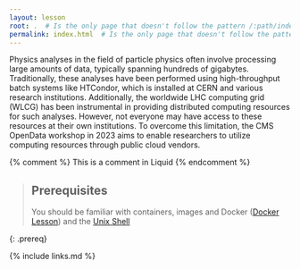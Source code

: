 ```yaml
---
layout: lesson
root: .  # Is the only page that doesn't follow the pattern /:path/index.html
permalink: index.html  # Is the only page that doesn't follow the pattern /:path/index.html
---
```

Physics analyses in the field of particle physics often involve processing large amounts of data, typically spanning hundreds of gigabytes. Traditionally, these analyses have been performed using high-throughput batch systems like HTCondor, which is installed at CERN and various research institutions. Additionally, the worldwide LHC computing grid (WLCG) has been instrumental in providing distributed computing resources for such analyses. However, not everyone may have access to these resources at their own institutions. To overcome this limitation, the CMS OpenData workshop in 2023 aims to enable researchers to utilize computing resources through public cloud vendors.

<!-- this is an html comment -->

{% comment %} This is a comment in Liquid {% endcomment %}

> ## Prerequisites
>
> You should be familiar with containers, images and Docker ([Docker Lesson](https://cms-opendata-workshop.github.io/workshop2022-lesson-docker/))
> and the [Unix Shell](https://swcarpentry.github.io/shell-novice/)
> 
{: .prereq}

{% include links.md %}
